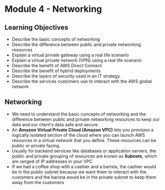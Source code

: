 # Module 4 - Networking

## Learning Objectives

- Describe the basic concepts of networking
- Describe the difference between public and private networking resources
- Explain a virtual private gateway using a real life scenario
- Explain a virtual private network (VPN) using a real life scenario
- Describe the benefit of AWS Direct Connect
- Describe the benefit of hybrid deployments
- Describe the layers of security used in an IT strategy
- Describe the services customers use to interact with the AWS global network

## Networking

- We need to understand the basic concepts of networking and the difference between public and private networking resources to keep our data and our client's data safe and secure.
- An **Amazon Virtual Private Cloud (Amazon VPC)** lets you provision a logically isolated section of the cloud where you can launch AWS resources in a virtual network that you define.  These resources can be public or private facing. 
- Usually for backend services like databases or application servers, the public and private grouping of resources are known as **Subnets**, which are ranged of IP addresses in your VPC
- If we had a coffee shop with a cashier and a barista, the cashier would be in the public subnet because we want them to interact with the customers and the barista would be in the private subnet to keep them away from the customers